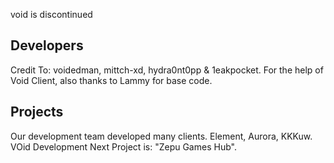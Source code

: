 void is discontinued

## Developers
Credit To: voidedman, mittch-xd, hydra0nt0pp & 1eakpocket. For the help of Void Client, also thanks to Lammy for base code.

## Projects
Our development team developed many clients. Element, Aurora, KKKuw. VOid Development Next Project is: "Zepu Games Hub".
